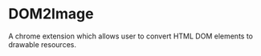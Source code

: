 # DOM2Image
A chrome extension which allows user to convert HTML DOM elements to drawable resources.
